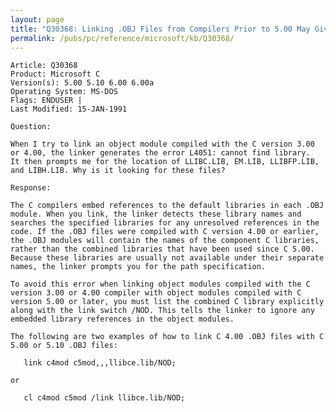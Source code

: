 ```yaml
---
layout: page
title: "Q30368: Linking .OBJ Files from Compilers Prior to 5.00 May Give L4051"
permalink: /pubs/pc/reference/microsoft/kb/Q30368/
---
```


	Article: Q30368
	Product: Microsoft C
	Version(s): 5.00 5.10 6.00 6.00a
	Operating System: MS-DOS
	Flags: ENDUSER |
	Last Modified: 15-JAN-1991
	
	Question:
	
	When I try to link an object module compiled with the C version 3.00
	or 4.00, the linker generates the error L4051: cannot find library.
	It then prompts me for the location of LLIBC.LIB, EM.LIB, LLIBFP.LIB,
	and LIBH.LIB. Why is it looking for these files?
	
	Response:
	
	The C compilers embed references to the default libraries in each .OBJ
	module. When you link, the linker detects these library names and
	searches the specified libraries for any unresolved references in the
	code. If the .OBJ files were compiled with C version 4.00 or earlier,
	the .OBJ modules will contain the names of the component C libraries,
	rather than the combined libraries that have been used since C 5.00.
	Because these libraries are usually not available under their separate
	names, the linker prompts you for the path specification.
	
	To avoid this error when linking object modules compiled with the C
	version 3.00 or 4.00 compiler with object modules compiled with C
	version 5.00 or later, you must list the combined C library explicitly
	along with the link switch /NOD. This tells the linker to ignore any
	embedded library references in the object modules.
	
	The following are two examples of how to link C 4.00 .OBJ files with C
	5.00 or 5.10 .OBJ files:
	
	   link c4mod c5mod,,,llibce.lib/NOD;
	
	or
	
	   cl c4mod c5mod /link llibce.lib/NOD;
